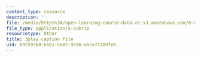 ```yaml
---
content_type: resource
description: ''
file: /media/https%3A/open-learning-course-data-rc.s3.amazonaws.com/8-01sc-classical-mechanics-fall-2016/b925936065b15e829a56eace77189fe6_ThZH56PUwNc.vtt
file_type: application/x-subrip
resourcetype: Other
title: 3play caption file
uid: b9259360-65b1-5e82-9a56-eace77189fe6
---
```

